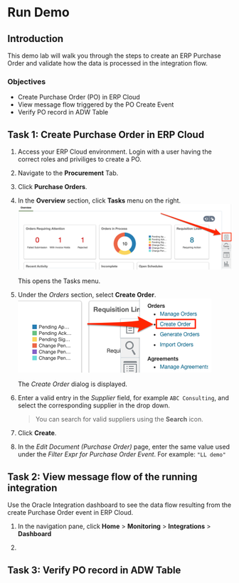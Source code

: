 # Run Demo

## Introduction
This demo lab will walk you through the steps to create an ERP Purchase Order and validate how the data is processed in the integration flow. 

### Objectives
- Create Purchase Order (PO) in ERP Cloud
- View message flow triggered by the PO Create Event
- Verify PO record in ADW Table


## Task 1: Create Purchase Order in ERP Cloud
1. Access your ERP Cloud environment. Login with a user having the correct roles and priviliges to create a PO. 

2. Navigate to the **Procurement** Tab.

3. Click **Purchase Orders**.

4. In the **Overview** section, click **Tasks** menu on the right.
   ![](images/run-demo01.png)

    This opens the Tasks menu. 

5. Under the *Orders* section, select **Create Order**.
  ![](images/run-demo02.png)

    The *Create Order* dialog is displayed.

6. Enter a valid entry in the *Supplier* field, for example `ABC Consulting`, and select the corresponding supplier in the drop down. 

    > You can search for valid suppliers using the **Search** icon. 

7. Click **Create**.

8. In the *Edit Document (Purchase Order)* page, enter the same value used under the *Filter Expr for Purchase Order Event*. For example: `"LL demo"` 




## Task 2: View message flow of the running integration
Use the Oracle Integration dashboard to see the data flow resulting from the create Purchase Order event in ERP Cloud. 

1. In the navigation pane, click **Home** > **Monitoring** > **Integrations** > **Dashboard**

2. 


## Task 3: Verify PO record in ADW Table





